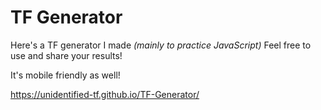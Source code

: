# TF Generator
Here's a TF generator I made *(mainly to practice JavaScript)*
Feel free to use and share your results!

It's mobile friendly as well!

https://unidentified-tf.github.io/TF-Generator/
